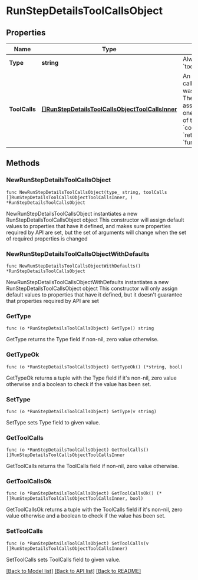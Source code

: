# RunStepDetailsToolCallsObject

## Properties

Name | Type | Description | Notes
------------ | ------------- | ------------- | -------------
**Type** | **string** | Always &#x60;tool_calls&#x60;. | 
**ToolCalls** | [**[]RunStepDetailsToolCallsObjectToolCallsInner**](RunStepDetailsToolCallsObjectToolCallsInner.md) | An array of tool calls the run step was involved in. These can be associated with one of three types of tools: &#x60;code_interpreter&#x60;, &#x60;retrieval&#x60;, or &#x60;function&#x60;.  | 

## Methods

### NewRunStepDetailsToolCallsObject

`func NewRunStepDetailsToolCallsObject(type_ string, toolCalls []RunStepDetailsToolCallsObjectToolCallsInner, ) *RunStepDetailsToolCallsObject`

NewRunStepDetailsToolCallsObject instantiates a new RunStepDetailsToolCallsObject object
This constructor will assign default values to properties that have it defined,
and makes sure properties required by API are set, but the set of arguments
will change when the set of required properties is changed

### NewRunStepDetailsToolCallsObjectWithDefaults

`func NewRunStepDetailsToolCallsObjectWithDefaults() *RunStepDetailsToolCallsObject`

NewRunStepDetailsToolCallsObjectWithDefaults instantiates a new RunStepDetailsToolCallsObject object
This constructor will only assign default values to properties that have it defined,
but it doesn't guarantee that properties required by API are set

### GetType

`func (o *RunStepDetailsToolCallsObject) GetType() string`

GetType returns the Type field if non-nil, zero value otherwise.

### GetTypeOk

`func (o *RunStepDetailsToolCallsObject) GetTypeOk() (*string, bool)`

GetTypeOk returns a tuple with the Type field if it's non-nil, zero value otherwise
and a boolean to check if the value has been set.

### SetType

`func (o *RunStepDetailsToolCallsObject) SetType(v string)`

SetType sets Type field to given value.


### GetToolCalls

`func (o *RunStepDetailsToolCallsObject) GetToolCalls() []RunStepDetailsToolCallsObjectToolCallsInner`

GetToolCalls returns the ToolCalls field if non-nil, zero value otherwise.

### GetToolCallsOk

`func (o *RunStepDetailsToolCallsObject) GetToolCallsOk() (*[]RunStepDetailsToolCallsObjectToolCallsInner, bool)`

GetToolCallsOk returns a tuple with the ToolCalls field if it's non-nil, zero value otherwise
and a boolean to check if the value has been set.

### SetToolCalls

`func (o *RunStepDetailsToolCallsObject) SetToolCalls(v []RunStepDetailsToolCallsObjectToolCallsInner)`

SetToolCalls sets ToolCalls field to given value.



[[Back to Model list]](../README.md#documentation-for-models) [[Back to API list]](../README.md#documentation-for-api-endpoints) [[Back to README]](../README.md)


